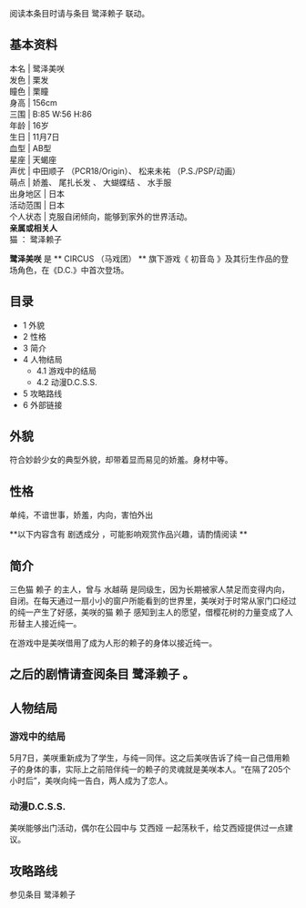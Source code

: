 阅读本条目时请与条目  鹭泽赖子  联动。

**基本资料**  
---  
本名  |  鹭泽美咲   
发色  |  栗发   
瞳色  |  栗瞳   
身高  |  156cm   
三围  |  B:85 W:56 H:86   
年龄  |  16岁   
生日  |  11月7日   
血型  |  AB型   
星座  |  天蝎座   
声优  |  中田顺子  （PCR18/Origin）、  松来未祐  （P.S./PSP/动画）   
萌点  |  娇羞、  尾扎长发  、  大蝴蝶结  、  水手服   
出身地区  |  日本   
活动范围  |  日本   
个人状态  |  克服自闭倾向，能够到家外的世界活动。   
**亲属或相关人**  
猫  ：  鹭泽赖子  
  
**鹭泽美咲** 是 ** CIRCUS  （马戏团） ** 旗下游戏《  初音岛  》及其衍生作品的登场角色，在《D.C.》中首次登场。

##  目录

  * 1  外貌 
  * 2  性格 
  * 3  简介 
  * 4  人物结局 
    * 4.1  游戏中的结局 
    * 4.2  动漫D.C.S.S. 
  * 5  攻略路线 
  * 6  外部链接 

##  外貌

符合妙龄少女的典型外貌，却带着显而易见的娇羞。身材中等。

##  性格

单纯，不谙世事，娇羞，内向，害怕外出

**以下内容含有 剧透成分  ，可能影响观赏作品兴趣，请酌情阅读 **

##  简介

三色猫  赖子  的主人，曾与  水越萌
是同级生，因为长期被家人禁足而变得内向，自闭。在每天通过一扇小小的窗户所能看到的世界里，美咲对于时常从家门口经过的纯一产生了好感，美咲的猫  赖子
感知到主人的愿望，借樱花树的力量变成了人形替主人接近纯一。

在游戏中是美咲借用了成为人形的赖子的身体以接近纯一。

之后的剧情请查阅条目  鹭泽赖子  。  
---  
  
##  人物结局

###  游戏中的结局

5月7日，美咲重新成为了学生，与纯一同伴。这之后美咲告诉了纯一自己借用赖子的身体的事，实际上之前陪伴纯一的赖子的灵魂就是美咲本人。“在隔了205个小时后”，美咲向纯一告白，两人成为了恋人。

###  动漫D.C.S.S.

美咲能够出门活动，偶尔在公园中与  艾西娅  一起荡秋千，给艾西娅提供过一点建议。

##  攻略路线

参见条目  鹭泽赖子